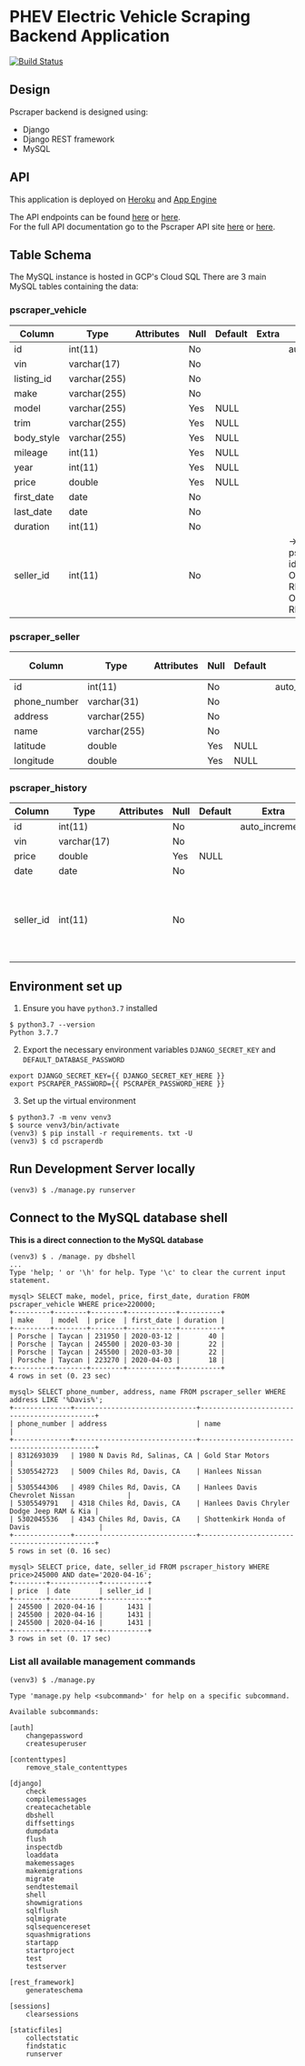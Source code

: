 # PHEV Electric Vehicle Scraping Backend Application
[![Build Status](https://travis-ci.com/eneakllomollari/pscraper-db.svg?token=dyCCbKsyaqSXpEtQ3kCk&branch=master)](https://travis-ci.com/eneakllomollari/pscraper-db)
## Design

Pscraper backend is designed using:

* Django
* Django REST framework
* MySQL

## API

This application is deployed on [Heroku](http://pscraper.herokuapp.com) and [App Engine](http://phev-scraping.appspot.com/)

The API endpoints can be found [here](https://pscraper.herokuapp.com/api/v1/) or [here](https://phev-scraping.appspot.com/api/v1/). <br>
For the full API documentation go to the Pscraper API site [here](http://pscraper.herokuapp.com/api/v1/docs) or [here](https://phev-scraping.appspot.com/api/v1/docs). 

## Table Schema

The MySQL instance is hosted in GCP's Cloud SQL
There are 3 main MySQL tables containing the data:

### pscraper_vehicle

| Column     | Type         | Attributes | Null | Default | Extra | Links to                                                          |
|------------|--------------|------------|------|---------|-------|-------------------------------------------------------------------|
| id         | int(11)      |            | No   |         |       | auto_increment                                                    |
| vin        | varchar(17)  |            | No   |         |       |                                                                   |
| listing_id | varchar(255) |            | No   |         |       |                                                                   |
| make       | varchar(255) |            | No   |         |       |                                                                   |
| model      | varchar(255) |            | Yes  | NULL    |       |                                                                   |
| trim       | varchar(255) |            | Yes  | NULL    |       |                                                                   |
| body_style | varchar(255) |            | Yes  | NULL    |       |                                                                   |
| mileage    | int(11)      |            | Yes  | NULL    |       |                                                                   |
| year       | int(11)      |            | Yes  | NULL    |       |                                                                   |
| price      | double       |            | Yes  | NULL    |       |                                                                   |
| first_date | date         |            | No   |         |       |                                                                   |
| last_date  | date         |            | No   |         |       |                                                                   |
| duration   | int(11)      |            | No   |         |       |                                                                   |
| seller_id  | int(11)      |            | No   |         |       | -> pscraper_seller. id<br>ON UPDATE RESTRICT<br>ON DELETE RESTRICT |

### pscraper_seller

| Column       | Type         | Attributes | Null | Default | Extra          | Links to |
|--------------|--------------|------------|------|---------|----------------|----------|
| id           | int(11)      |            | No   |         | auto_increment |          |
| phone_number | varchar(31)  |            | No   |         |                |          |
| address      | varchar(255) |            | No   |         |                |          |
| name         | varchar(255) |            | No   |         |                |          |
| latitude     | double       |            | Yes  | NULL    |                |          |
| longitude    | double       |            | Yes  | NULL    |                |          |

### pscraper_history

| Column    | Type        | Attributes | Null | Default | Extra          | Links to                                                          |
|-----------|-------------|------------|------|---------|----------------|-------------------------------------------------------------------|
| id        | int(11)     |            | No   |         | auto_increment |                                                                   |
| vin       | varchar(17) |            | No   |         |                |                                                                   |
| price     | double      |            | Yes  | NULL    |                |                                                                   |
| date      | date        |            | No   |         |                |                                                                   |
| seller_id | int(11)     |            | No   |         |                | -> pscraper_seller. id<br>ON UPDATE RESTRICT<br>ON DELETE RESTRICT |

## Environment set up

1. Ensure you have `python3.7` installed

```shell script
$ python3.7 --version
Python 3.7.7
``` 

2. Export the necessary environment variables `DJANGO_SECRET_KEY` and `DEFAULT_DATABASE_PASSWORD` 

```shell script
export DJANGO_SECRET_KEY={{ DJANGO_SECRET_KEY_HERE }}
export PSCRAPER_PASSWORD={{ PSCRAPER_PASSWORD_HERE }}
```

3. Set up the virtual environment

```shell script
$ python3.7 -m venv venv3
$ source venv3/bin/activate
(venv3) $ pip install -r requirements. txt -U
(venv3) $ cd pscraperdb
``` 

## Run Development Server locally

```shell script
(venv3) $ ./manage.py runserver
```

## Connect to the MySQL database shell

**This is a direct connection to the MySQL database**
```mysql
(venv3) $ . /manage. py dbshell
... 
Type 'help; ' or '\h' for help. Type '\c' to clear the current input statement. 

mysql> SELECT make, model, price, first_date, duration FROM pscraper_vehicle WHERE price>220000; 
+---------+--------+--------+------------+----------+
| make    | model  | price  | first_date | duration |
+---------+--------+--------+------------+----------+
| Porsche | Taycan | 231950 | 2020-03-12 |       40 |
| Porsche | Taycan | 245500 | 2020-03-30 |       22 |
| Porsche | Taycan | 245500 | 2020-03-30 |       22 |
| Porsche | Taycan | 223270 | 2020-04-03 |       18 |
+---------+--------+--------+------------+----------+
4 rows in set (0. 23 sec)

mysql> SELECT phone_number, address, name FROM pscraper_seller WHERE address LIKE '%Davis%'; 
+--------------+------------------------------+--------------------------------------------+
| phone_number | address                      | name                                       |
+--------------+------------------------------+--------------------------------------------+
| 8312693039   | 1980 N Davis Rd, Salinas, CA | Gold Star Motors                           |
| 5305542723   | 5009 Chiles Rd, Davis, CA    | Hanlees Nissan                             |
| 5305544306   | 4989 Chiles Rd, Davis, CA    | Hanlees Davis Chevrolet Nissan             |
| 5305549791   | 4318 Chiles Rd, Davis, CA    | Hanlees Davis Chryler Dodge Jeep RAM & Kia |
| 5302045536   | 4343 Chiles Rd, Davis, CA    | Shottenkirk Honda of Davis                 |
+--------------+------------------------------+--------------------------------------------+
5 rows in set (0. 16 sec)

mysql> SELECT price, date, seller_id FROM pscraper_history WHERE price>245000 AND date='2020-04-16'; 
+--------+------------+-----------+
| price  | date       | seller_id |
+--------+------------+-----------+
| 245500 | 2020-04-16 |      1431 |
| 245500 | 2020-04-16 |      1431 |
| 245500 | 2020-04-16 |      1431 |
+--------+------------+-----------+
3 rows in set (0. 17 sec)
``` 

### List all available management commands

```shell script
(venv3) $ ./manage.py

Type 'manage.py help <subcommand>' for help on a specific subcommand.

Available subcommands:

[auth]
    changepassword
    createsuperuser

[contenttypes]
    remove_stale_contenttypes

[django]
    check
    compilemessages
    createcachetable
    dbshell
    diffsettings
    dumpdata
    flush
    inspectdb
    loaddata
    makemessages
    makemigrations
    migrate
    sendtestemail
    shell
    showmigrations
    sqlflush
    sqlmigrate
    sqlsequencereset
    squashmigrations
    startapp
    startproject
    test
    testserver

[rest_framework]
    generateschema

[sessions]
    clearsessions

[staticfiles]
    collectstatic
    findstatic
    runserver
```
